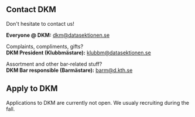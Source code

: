 ## Contact DKM
Don't hesitate to contact us!

**Everyone @ DKM:** [dkm@datasektionen.se](mailto:dkm@datasektionen.se)  

Complaints, compliments, gifts?</br>
**DKM President (Klubbmästare):**  [klubbm@datasektionen.se](mailto:klubbm@datasektionen.se)

Assortment and other bar-related stuff?</br>
**DKM Bar responsible (Barmästare):** [barm@d.kth.se](mailto:barm@datasektionen.se)

## Apply to DKM

Applications to DKM are currently not open. We usualy recruiting during the fall.
